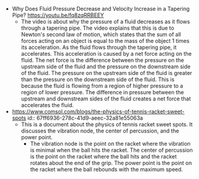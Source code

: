 - Why Does Fluid Pressure Decrease and Velocity Increase in a Tapering Pipe?
  https://youtu.be/fq8zqRRBEEY
	- The video is about why the pressure of a fluid decreases as it flows through a tapering pipe. The video explains that this is due to Newton's second law of motion, which states that the sum of all forces acting on an object is equal to the mass of the object 1  times its acceleration. As the fluid flows through the tapering pipe, it accelerates. This acceleration is caused by a net force acting on the fluid. The net force is the difference between the pressure on the upstream side of the fluid and the pressure on the downstream side of the fluid. The pressure on the upstream side of the fluid is greater than the pressure on the downstream side of the fluid. This is because the fluid is flowing from a region of higher pressure to a region of lower pressure. The difference in pressure between the upstream and downstream sides of the fluid creates a net force that accelerates the fluid.
- https://www.comsol.com/blogs/the-physics-of-tennis-racket-sweet-spots
  id:: 67ff6936-278c-41d9-aeec-32a81e55063a
	- This is a document about the physics of tennis racket sweet spots. It discusses the vibration node, the center of percussion, and the power point.
		- The vibration node is the point on the racket where the vibration is minimal when the ball hits the racket. The center of percussion is the point on the racket where the ball hits and the racket rotates about the end of the grip. The power point is the point on the racket where the ball rebounds with the maximum speed.